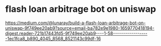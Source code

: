 # flash loan arbitrage bot on uniswap

https://medium.com/@lunaray/build-a-flash-loan-arbitrage-bot-on-uniswap-9f749ee20ab9?source=email-ba782e9e1980-1659770418194-digest.reader-721b17443fd5-9f749ee20ab9----1-58------------------1ec1fca8_b890_4045_8568_8521143c99df-16
